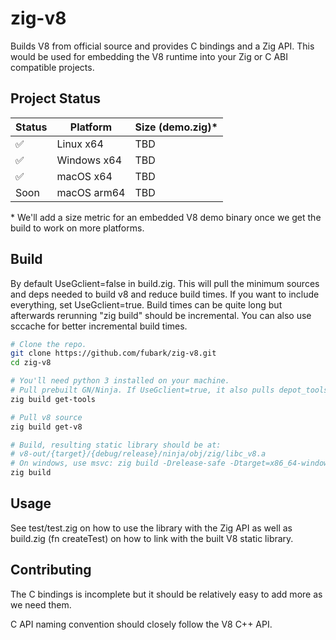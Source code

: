 # zig-v8

Builds V8 from official source and provides C bindings and a Zig API. This would be used for embedding the V8 runtime into your Zig or C ABI compatible projects.

## Project Status

| Status | Platform | Size (demo.zig)* |
| ------ | -------- | -------- |
| ✅ | Linux x64 | TBD |
| ✅ | Windows x64 | TBD |
| ✅ | macOS x64 | TBD |
| Soon | macOS arm64 | TBD |

\* We'll add a size metric for an embedded V8 demo binary once we get the build to work on more platforms.

## Build
By default UseGclient=false in build.zig. This will pull the minimum sources and deps needed to build v8 and reduce build times.
If you want to include everything, set UseGclient=true. Build times can be quite long but afterwards rerunning "zig build" should be incremental. You can also use sccache for better incremental build times.

```sh
# Clone the repo.
git clone https://github.com/fubark/zig-v8.git
cd zig-v8

# You'll need python 3 installed on your machine.
# Pull prebuilt GN/Ninja. If UseGclient=true, it also pulls depot_tools.
zig build get-tools

# Pull v8 source
zig build get-v8

# Build, resulting static library should be at:
# v8-out/{target}/{debug/release}/ninja/obj/zig/libc_v8.a
# On windows, use msvc: zig build -Drelease-safe -Dtarget=x86_64-windows-msvc
zig build
```

## Usage

See test/test.zig on how to use the library with the Zig API as well as build.zig (fn createTest) on how to link with the built V8 static library.

## Contributing

The C bindings is incomplete but it should be relatively easy to add more as we need them.

C API naming convention should closely follow the V8 C++ API.
